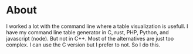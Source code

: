 # About

I worked a lot with the command line where a table visualization is usefull. I have my command line table generator in C, rust, PHP, Python, and javascript (node). But not in C++. Most of the alternatives are just too complex. I can use the C version but I prefer to not. So I do this.
